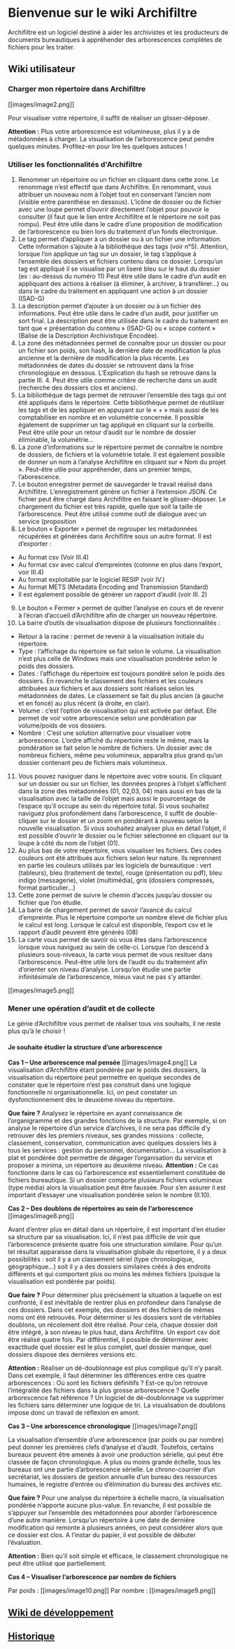# Bienvenue sur le wiki Archifiltre

Archifiltre est un logiciel destiné à aider les archivistes et les producteurs de documents bureautiques à appréhender des arborescences complètes de fichiers pour les traiter.

## Wiki utilisateur



### Charger mon répertoire dans Archifiltre

[[images/image2.png]]

Pour visualiser votre répertoire, il suffit de réaliser un glisser-déposer.

**Attention :** Plus votre arborescence est volumineuse, plus il y a de métadonnées à charger. La visualisation de l’arborescence peut pendre quelques minutes. Profitez-en pour lire les quelques astuces !

### Utiliser les fonctionnalités d'Archifiltre

01. Renommer un répertoire ou un fichier en cliquant dans cette zone. Le renommage n’est effectif que dans Archifiltre. En renommant, vous attribuer un nouveau nom à l’objet tout en conservant l’ancien nom (visible entre parenthèse en dessous). 
L’icône de dossier ou de fichier avec une loupe permet d’ouvrir directement l’objet pour pouvoir le consulter (il faut que le lien entre Archifiltre et le répertoire ne soit pas rompu). 
Peut être utile dans le cadre d’une proposition de modification de l’arborescence ou bien lors du traitement d’un fonds électronique.
02. Le tag permet d’appliquer à un dossier ou à un fichier une information. Cette information s’ajoute à la bibliothèque des tags (voir n°5). Attention, lorsque l’on applique un tag sur un dossier, le tag s’applique à l’ensemble des dossiers et fichiers contenu dans ce dossier. Lorsqu’un tag est appliqué il se visualise par un liseré bleu sur le haut du dossier (ex : au-dessus du numéro 11)
Peut être utile dans le cadre d’un audit en appliquant des actions à réaliser (à éliminer, à archiver, à transférer…) ou dans le cadre du traitement en appliquant une action à un dossier (ISAD-G)
03. La description permet d’ajouter à un dossier ou à un fichier des informations.
Peut être utile dans le cadre d’un audit, pour justifier un sort final. La description peut être utilisée dans le cadre du traitement en tant que « présentation du contenu » (ISAD-G) ou « scope content » (Balise de la Description Archivistique Encodée).
04. La zone des métadonnées permet de connaître pour un dossier ou pour un fichier son poids, son hash, la dernière date de modification la plus ancienne et la dernière de modification la plus récente. Les métadonnées de dates du dossier se retrouvent dans la frise chronologique en dessous. L’Explication du hash se retrouve dans la partie III. 4.
Peut être utile comme critère de recherche dans un audit (recherche des dossiers clos et anciens).
05. La bibliothèque de tags permet de retrouver l’ensemble des tags qui ont été appliqués dans le répertoire. Cette bibliothèque permet de réutiliser les tags et de les appliquer en appuyant sur le « + » mais aussi de les comptabiliser en nombre et en volumétrie concernée. Il possible également de supprimer un tag appliqué en cliquant sur la corbeille.
Peut être utile pour un retour d’audit sur le nombre de dossier éliminable, la volumétrie…
06. La zone d’informations sur le répertoire permet de connaître le nombre de dossiers, de fichiers et la volumétrie totale. Il est également possible de donner un nom à l’analyse Archifiltre en cliquant sur « Nom du projet ».
Peut-être utile pour appréhender, dans un premier temps, l’aborescence.
07. Le bouton enregistrer permet de sauvegarder le travail réalisé dans Archifiltre. L’enregistrement génère un fichier à l’extension JSON. Ce fichier peut être chargé dans Archifiltre en faisant le glisser-déposer. Le chargement du fichier est très rapide, quelle que soit la taille de l’arborescence.
Peut être utilisé comme outil de dialogue avec un service (proposition 
08. Le bouton « Exporter » permet de regrouper les métadonnées récupérées et générées dans Archifiltre sous un autre format. Il est d’exporter :
* Au format csv (Voir III.4)
* Au format csv avec calcul d’empreintes (colonne en plus dans l’export, voir III.4)
* Au format exploitable par le logiciel RESIP (voir IV.)
* Au format METS (Metadata Encoding and Transmission Standard)
* Il est également possible de générer un rapport d’audit (voir III. 2)
09. Le bouton « Fermer » permet de quitter l’analyse en cours et de revenir à l’écran d’accueil d’Archifiltre afin de charger un nouveau répertoire.
10. La barre d’outils de visualisation dispose de plusieurs fonctionnalités :
* Retour à la racine : permet de revenir à la visualisation initiale du répertoire. 
* Type : l’affichage du répertoire se fait selon le volume. La visualisation n’est plus celle de Windows mais une visualisation pondérée selon le poids des dossiers.
* Dates : l’affichage du répertoire est toujours pondéré selon le poids des dossiers. En revanche le classement des fichiers et les couleurs attribuées aux fichiers et aux dossiers sont réalisés selon les métadonnées de dates. Le classement se fait du plus ancien (à gauche et en foncé) au plus récent (à droite, en clair). 
* Volume : c’est l’option de visualisation qui est activée par défaut. Elle permet de voir votre arborescence selon une pondération par volume/poids de vos dossiers.
* Nombre : C’est une solution alternative pour visualiser votre arborescence. L’ordre affiché du répertoire reste le même, mais la pondération se fait selon le nombre de fichiers. Un dossier avec de nombreux fichiers, même peu volumineux, apparaîtra plus grand qu’un dossier contenant peu de fichiers mais volumineux.
11. Vous pouvez naviguer dans le répertoire avec votre souris. En cliquant sur un dossier ou sur un fichier, les données propres à l’objet s’affichent dans la zone des métadonnées (01, 02,03, 04) mais aussi en bas de la visualisation avec la taille de l’objet mais aussi le pourcentage de l’espace qu’il occupe au sein du répertoire total. Si vous souhaitez naviguez plus profondément dans l’arborescence, il suffit de double-cliquer sur le dossier et un zoom en pondérant à nouveau selon la nouvelle visualisation. Si vous souhaitez analyser plus en détail l’objet, il est possible d’ouvrir le dossier ou le fichier sélectionné en cliquant sur la loupe à côté du nom de l’objet (01).
12. Au plus bas de votre répertoire, vous visualiser les fichiers. Des codes couleurs ont été attribués aux fichiers selon leur nature. Ils reprennent en partie  les couleurs utilisés par les logiciels de bureautique : vert (tableurs), bleu (traitement de texte), rouge (présentation ou pdf), bleu indigo (messagerie), violet (multimédia), gris (dossiers compressés, format particulier…) 
13. Cette zone permet de suivre le chemin d’accès jusqu’au dossier ou fichier que l’on étudie.
14. La barre de chargement permet de savoir l’avancé du calcul d’empreinte. Plus le répertoire comporte un nombre élevé de fichier plus le calcul est long. Lorsque le calcul est disponible, l’export csv et le rapport d’audit peuvent être générés (08)
15. La carte vous permet de savoir où vous êtes dans l’arborescence lorsque vous naviguez au sein de celle-ci. Lorsque l’on descend à plusieurs sous-niveaux, la carte vous permet de vous resituer dans l’arborescence. 
Peut-être utile lors de l’audit ou du traitement afin d’orienter son niveau d’analyse. Lorsqu’on étudie une partie infinitésimale de l’arborescence, mieux vaut ne pas s’y attarder.  

[[images/image5.png]]

### Mener une opération d’audit et de collecte
Le génie d’Archifiltre vous permet de réaliser tous vos souhaits, il ne reste plus qu’à le choisir !

#### Je souhaite étudier la structure d’une arborescence

**Cas 1 – Une arborescence mal pensée**
[[images/image4.png]]
La visualisation d’Archifiltre étant pondérée par le poids des dossiers, la visualisation du répertoire peut permettre en quelque secondes de constater que le répertoire n’est pas construit dans une logique fonctionnelle ni organisationnelle. Ici, on peut constater un dysfonctionnement dès le deuxième niveau du répertoire.

**Que faire ?** Analysez le répertoire en ayant connaissance de l’organigramme et des grandes fonctions de la structure. Par exemple, si on analyse le répertoire d’un service d’archives, il ne sera pas difficile d’y retrouver dès les premiers niveaux, ses grandes missions : collecte, classement, conservation, communication avec quelques dossiers liés à tous les services : gestion du personnel, documentation…
La visualisation à plat et pondérée doit permettre de dégager l’organisation du service et proposer a minima, un répertoire au deuxième niveau.
**Attention :** Ce cas fonctionne dans le cas où l’arborescence est essentiellement constituée de fichiers bureautique. Si un dossier comporte plusieurs fichiers volumineux (type média) alors la visualisation peut être faussée. Pour s’en assurer il est important d’essayer une visualisation pondérée selon le nombre (II.10).

**Cas 2 – Des doublons de répertoires au sein de l’arborescence**
[[images/image8.png]]

Avant d’entrer plus en détail dans un répertoire, il est important d’en étudier sa structure par sa visualisation. Ici, il n’est pas difficile de voir que l’arborescence présente quatre fois une structuration similaire. Pour qu’un tel résultat apparaisse dans la visualisation globale du répertoire, il y a deux possibilités : soit il y a un classement sériel (type chronologique, géographique…) soit il y a des dossiers similaires créés à des endroits différents et qui comportent plus ou moins les mêmes fichiers (puisque la visualisation est pondérée par poids).

**Que faire ?** Pour déterminer plus précisément la situation à laquelle on est confronté, il est inévitable de rentrer plus en profondeur dans l’analyse de ces dossiers. Dans cet exemple, des dossiers et des fichiers de mêmes noms ont été retrouvés. Pour déterminer si les dossiers sont de véritables doublons, un récolement doit être réalisé. Pour cela, chaque dossier doit être intégré, à son niveau le plus haut, dans Archifiltre. Un export csv doit être réalisé quatre fois. Par différentiel, il possible de déterminer avec exactitude quel dossier est le plus complet, quel dossier manque, quel dossiers dispose des dernières versions etc. 

**Attention :** Réaliser un dé-doublonnage est plus compliqué qu’il n’y paraît. Dans cet exemple, il faut déterminer les différences entre ces quatre arborescences : Où sont les fichiers définitifs ? Est-ce qu’on retrouve l’intégralité des fichiers dans la plus grosse arborescence ? Quelle arborescence fait référence ? Un logiciel de dé-doublonnage va supprimer les fichiers sans déterminer une logique de tri. La visualisation de doublons impose donc un travail de réflexion en amont. 

**Cas 3 – Une arborescence chronologique**
[[images/image7.png]]

La visualisation d’ensemble d’une arborescence (par poids ou par nombre) peut donner les premières clefs d’analyse et d’audit. Toutefois, certains bureaux peuvent être amenés à avoir une production sérielle, qui peut être classée de façon chronologique. A plus ou moins grande échelle, tous les bureaux ont une partie d’arborescence sérielle. Le chrono-courrier d’un secrétariat, les dossiers de gestion annuelle d’un bureau des ressources humaines, le registre d’entrée ou d’élimination du bureau des archives etc. 

**Que faire ?** Pour une analyse du répertoire à échelle macro, la visualisation pondérée n’apporte aucune plus-value. En revanche, il est possible de s’appuyer sur l’ensemble des métadonnées pour aborder l’arborescence d’une autre manière. Lorsqu’un répertoire à une date de dernière modification qui remonte à plusieurs années, on peut considérer alors que ce dossier est clos. A l’instar du papier, il est possible de débuter l’évaluation. 

**Attention :**  Bien qu’il soit simple et efficace, le classement chronologique ne peut être utilisé que partiellement.

**Cas 4 – Visualiser l’arborescence par nombre de fichiers**

Par poids :
[[images/image10.png]]
Par nombre : 
[[images/image9.png]]


## [Wiki de développement](https://github.com/SocialGouv/archifiltre/wiki/Wiki-de-d%C3%A9veloppement)

## [Historique](https://github.com/SocialGouv/archifiltre/wiki/Historique)